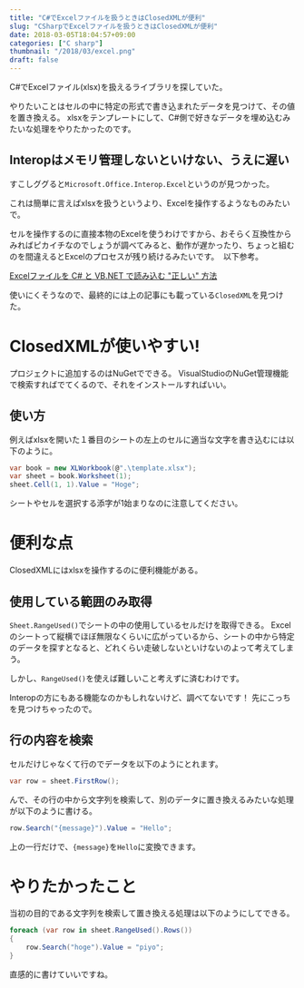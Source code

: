 ```yaml
---
title: "C#でExcelファイルを扱うときはClosedXMLが便利"
slug: "CSharpでExcelファイルを扱うときはClosedXMLが便利"
date: 2018-03-05T18:04:57+09:00
categories: ["C sharp"]
thumbnail: "/2018/03/excel.png"
draft: false
---
```


C#でExcelファイル(xlsx)を扱えるライブラリを探していた。

やりたいことはセルの中に特定の形式で書き込まれたデータを見つけて、その値を置き換える。
xlsxをテンプレートにして、C#側で好きなデータを埋め込むみたいな処理をやりたかったのです。

## Interopはメモリ管理しないといけない、うえに遅い

すこしググると`Microsoft.Office.Interop.Excel`というのが見つかった。

これは簡単に言えばxlsxを扱うというより、Excelを操作するようなものみたいで。

セルを操作するのに直接本物のExcelを使うわけですから、おそらく互換性からみればピカイチなのでしょうが調べてみると、動作が遅かったり、ちょっと組むのを間違えるとExcelのプロセスが残り続けるみたいです。
 以下参考。

[Excelファイルを C# と VB.NET で読み込む "正しい" 方法](https://qiita.com/midori44/items/acab9106e6dad9653e73)

使いにくそうなので、最終的には上の記事にも載っている`ClosedXML`を見つけた。

# ClosedXMLが使いやすい!

プロジェクトに追加するのはNuGetでできる。
VisualStudioのNuGet管理機能で検索すればでてくるので、それをインストールすればいい。

## 使い方

例えばxlsxを開いた１番目のシートの左上のセルに適当な文字を書き込むには以下のように。

```csharp
var book = new XLWorkbook(@".\template.xlsx");
var sheet = book.Worksheet(1);
sheet.Cell(1, 1).Value = "Hoge"; 
```

シートやセルを選択する添字が1始まりなのに注意してください。

# 便利な点

ClosedXMLにはxlsxを操作するのに便利機能がある。

## 使用している範囲のみ取得

`Sheet.RangeUsed()`でシートの中の使用しているセルだけを取得できる。
Excelのシートって縦横でほぼ無限なくらいに広がっているから、シートの中から特定のデータを探すとなると、どれくらい走破しないといけないのよって考えてしまう。

しかし、`RangeUsed()`を使えば難しいこと考えずに済むわけです。

Interopの方にもある機能なのかもしれないけど、調べてないです！
先にこっちを見つけちゃったので。

## 行の内容を検索

セルだけじゃなくて行のでデータを以下のようにとれます。

```csharp
var row = sheet.FirstRow();
```

んで、その行の中から文字列を検索して、別のデータに置き換えるみたいな処理が以下のように書ける。

```csharp
row.Search("{message}").Value = "Hello";
```

上の一行だけで、`{message}`を`Hello`に変換できます。

# やりたかったこと

当初の目的である文字列を検索して置き換える処理は以下のようにしてできる。

```csharp
foreach (var row in sheet.RangeUsed().Rows())
{
	row.Search("hoge").Value = "piyo";
}
```

直感的に書けていいですね。
